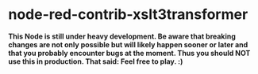 # node-red-contrib-xslt3transformer

**This Node is still under heavy development. Be aware that breaking changes are not only possible but will likely happen sooner or later and that you probably encounter bugs at the moment. Thus you should NOT use this in production. That said: Feel free to play. :)**